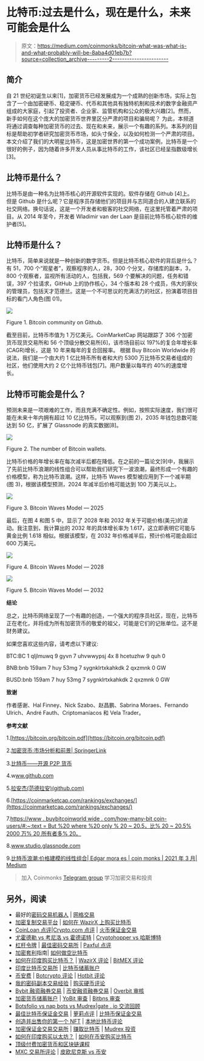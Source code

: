 # 比特币:过去是什么，现在是什么，未来可能会是什么

> 原文：<https://medium.com/coinmonks/bitcoin-what-was-what-is-and-what-probably-will-be-8aba4d01eb7b?source=collection_archive---------2----------------------->

## **简介**

自 21 世纪初诞生以来[1]，加密货币已经发展成为一个成熟的创新市场，实际上包含了一个由加密硬币、稳定硬币、代币和其他具有独特机制和技术的数字金融资产组成的大家庭，引起了投资者、企业家、监管机构和公众的极大兴趣[2]。然而，新手如何在这个庞大的加密货币世界里区分严肃的项目和骗局呢？
为此，本频道将通过调查每种加密货币的过去、现在和未来，展示一个有趣的系列。本系列的目标是帮助初学者研究加密货币市场，如头寸保全，以及如何检测一个严肃的项目。
本文介绍了我们的大明星比特币，这是加密世界的第一个成功案例，比特币是一个很好的例子，因为随着许多开发人员从事比特币的工作，该社区已经呈指数级增长[3]。

## **比特币是什么？**

比特币是由一种名为比特币核心的开源软件实现的。软件存储在 Github [4]上。但是 Github 是什么呢？它是程序员存储他们的项目并与志同道合的人建立联系的社交网络。换句话说，这是一个开发者和极客的社交网络，在这里托管着严肃的项目。从 2014 年至今，开发者 Wladimir van der Laan 是目前比特币核心软件的维护者[5]。

## **比特币是什么？**

比特币，简单来说就是一种创新的数字货币。但是比特币核心软件的背后是什么？有 51，700 个“观星者”，观察程序的人，28，300 个分叉，存储库的副本，3，800 个观察者，监视所有活动的人，包括我，569 个要解决的问题，任务和错误，397 个拉请求，GitHub 上的协作核心，34 个版本和 28 个成员，伟大的家伙的管理员，包括天才范德兰。这是一个不可思议的充满活力的社区，扮演着项目目标的看门人角色(图 01)。

![](img/3e921c4a27e3d04e5dee1f6c672b8c3a.png)

Figure 1\. Bitcoin community on Github.

截至目前，比特币市值为 1 万亿美元。CoinMarketCap 网站跟踪了 306 个加密货币现货交易所和 56 个顶级分散交易所[6]，该市场目前以 197%的复合年增长率(CAGR)增长，这是 10 年来每年的复合回报率。
根据 Buy Bitcoin Worldwide 的说法，我们是一个由大约 1 亿比特币所有者和大约 5300 万比特币交易者组成的社区，他们使用大约 2 亿个比特币钱包[7]。用户数量以每年约 40%的速度增长。

## **比特币可能会是什么？**

预测未来是一项艰难的工作，而且充满不确定性。例如，按照实际速度，我们很可能在未来十年内拥有超过 10 亿比特币。可以观察到(图 2)，2035 年钱包总数可能达到 50 亿，扩展了 Glassnode 的真实数据[8]。

![](img/7cd0ea38e5c4ff279f22e360b267ce30.png)

Figure 2\. The number of Bitcoin wallets.

比特币价格的年增长率在每次减半后都在降低。在之前的一篇论文[9]中，我展示了先前比特币浪潮的线性组合可以帮助我们研究下一波浪潮，最终形成一个有趣的价格模型，称为比特币浪潮。这样，比特币 Waves 模型被应用到下一个减半期(图 3)，根据该模型预测，2024 年减半后价格可能达到 100 万美元以上。

![](img/e6cf9038be91b8c11765fc2b13f83a9e.png)

Figure 3\. Bitcoin Waves Model — 2025

最后，在图 4 和图 5 中，显示了 2028 年和 2032 年关于可能价格(美元)的波动。我注意到，我计算出的 2032 年的具体增长率为 1.617，这立即表明它可能与黄金比例 1.618 相似。根据该模型，在 2032 年价格减半后，预计价格可能会超过 600 万美元。

![](img/92a11aa64436ba17c6ecc7a9515f8146.png)

Figure 4\. Bitcoin Waves Model — 2028

![](img/6fdd36fe41f728707ea66466ffa1a04f.png)

Figure 5\. Bitcoin Waves Model — 2032

**结论**

总之，比特币网络呈现了一个有趣的创造，一个强大的程序员社区，现在，比特币正在老化，并将成为所有加密货币的敬爱的祖父，可能是它们的记账单位。这不是财务建议。

如果您喜欢这些内容，请考虑以下建议:

BTC:BC 1 qljlmuwq 9 gyvn 7 uhvwwypsj 4x 8 hcetuzhw 9 quh 0

BNB:bnb 159am 7 huy 53mg 7 sygnklrtxkahkdk 2 qxzmnk 0 GW

BUSD:bnb 159am 7 huy 53mg 7 sygnklrtxkahkdk 2 qxzmnk 0 GW

**致谢**

作者感谢、Hal Finney、Nick Szabo、赵昌鹏、Sabrina Moraes、Fernando Ulrich、André Fauth、Criptomaníacos 和 Vela Trader。

**参考文献**

1.[https://bitcoin.org/bitcoin.pdf](https://bitcoin.org/bitcoin.pdf)

2.[加密货币:市场分析和前景| SpringerLink](https://link.springer.com/article/10.1007/s40812-019-00138-6)

3.[比特币——开源 P2P 货币](https://bitcoin.org/en/)

4.w[ww.github.com](http://www.github.com)

5.[拉安杰(范德拉安)(github.com)](https://github.com/laanwj)

6.[https://coinmarketcap.com/rankings/exchanges/](https://coinmarketcap.com/rankings/exchanges/)

7.[https://www . buybitcoinworld wide . com/how-many-bit coin-users/#:~:text = But %20 where %20 only % 20 ~ 20.5，比% 20 ~ 20.5% 2000 万% 20 所有者多% 20。](https://www.buybitcoinworldwide.com/how-many-bitcoin-users/#:~:text=But%20there%20are%20only%20~20.5,more%20than%20~20.5%20million%20owners)

8.www.studio.glassnode.com

9.[比特币浪潮:价格建模的线性组合| Edgar mora es | coin monks | 2021 年 3 月| Medium](/coinmonks/bitcoin-waves-a-linear-combination-for-price-modeling-2b89f72e552d)

> 加入 Coinmonks [Telegram group](https://t.me/joinchat/Trz8jaxd6xEsBI4p) 学习加密交易和投资

## 另外，阅读

*   最好的[密码交易机器人](/coinmonks/crypto-trading-bot-c2ffce8acb2a) | [网格交易](https://blog.coincodecap.com/grid-trading)
*   [加密复制交易平台](/coinmonks/top-10-crypto-copy-trading-platforms-for-beginners-d0c37c7d698c) | [如何在 WazirX 上购买比特币](/coinmonks/buy-bitcoin-on-wazirx-2d12b7989af1)
*   [CoinLoan 点评](/coinmonks/coinloan-review-18128b9badc4)|[Crypto.com 点评](/coinmonks/crypto-com-review-f143dca1f74c) | [火币保证金交易](/coinmonks/huobi-margin-trading-b3b06cdc1519)
*   [尤霍德勒 vs 考尼洛 vs 霍德诺特](/coinmonks/youhodler-vs-coinloan-vs-hodlnaut-b1050acde55a) | [Cryptohopper vs 哈斯博特](https://blog.coincodecap.com/cryptohopper-vs-haasbot)
*   [杠杆令牌](/coinmonks/leveraged-token-3f5257808b22) | [最佳密码交易所](/coinmonks/crypto-exchange-dd2f9d6f3769) | [Paxful 点评](/coinmonks/paxful-review-4daf2354ab70)
*   [加密套利](/coinmonks/crypto-arbitrage-guide-how-to-make-money-as-a-beginner-62bfe5c868f6)指南| [如何做空比特币](/coinmonks/how-to-short-bitcoin-568a2d0b4ae5)
*   [如何在印度购买比特币？](/coinmonks/buy-bitcoin-in-india-feb50ddfef94) | [WazirX 评论](/coinmonks/wazirx-review-5c811b074f5b) | [BitMEX 评论](https://blog.coincodecap.com/bitmex-review)
*   [印度比特币交易所](/coinmonks/bitcoin-exchange-in-india-7f1fe79715c9) | [比特币储蓄账户](/coinmonks/bitcoin-savings-account-e65b13f92451)
*   [币安费](/coinmonks/binance-fees-8588ec17965) | [Botcrypto 评论](/coinmonks/botcrypto-review-2021-build-your-own-trading-bot-coincodecap-6b8332d736c7) | [Hotbit 评论](/coinmonks/hotbit-review-cd5bec41dafb)
*   [我的密码副本交易经验](/coinmonks/my-experience-with-crypto-copy-trading-d6feb2ce3ac5) | [购买硬币评论](https://blog.coincodecap.com/buycoins-review)
*   [Bybit 融资融券交易](/coinmonks/bybit-margin-trading-e5071676244e) | [币安融资融券交易](/coinmonks/binance-margin-trading-c9eb5e9d2116) | [Overbit 审核](/coinmonks/overbit-review-9446ed4f2188)
*   [加密货币储蓄账户](/coinmonks/cryptocurrency-savings-accounts-be3bc0feffbf) | [YoBit 审查](/coinmonks/yobit-review-175464162c62) | [Bitbns 审查](/coinmonks/bitbns-review-38256a07e161)
*   [Botsfolio vs nap bots vs Mudrex](/coinmonks/botsfolio-vs-napbots-vs-mudrex-c81344970c02)|[gate . io 交流回顾](/coinmonks/gate-io-exchange-review-61bf87b7078f)
*   [最佳比特币保证金交易](/coinmonks/bitcoin-margin-trading-exchange-bcbfcbf7b8e3) | [萝莉点评](/coinmonks/lolli-review-e6ddc7895ad8) | [比特币保证金交易](https://blog.coincodecap.com/bityard-margin-trading)
*   [创造并出售你的第一个 NFT](https://blog.coincodecap.com/create-nft) | [本地比特币评论](/coinmonks/localbitcoins-review-6cc001c6ed56)
*   [加密保证金交易交易所](/coinmonks/crypto-margin-trading-exchanges-428b1f7ad108) | [赚取比特币](/coinmonks/earn-bitcoin-6e8bd3c592d9) | [Mudrex 投资](https://blog.coincodecap.com/mudrex-invest-review-the-best-way-to-invest-in-crypto)
*   [如何在印度购买以太坊？](https://blog.coincodecap.com/buy-ethereum-in-india) | [如何在币安购买比特币](https://blog.coincodecap.com/buy-bitcoin-binance)
*   [顶级付费加密货币和区块链课程](https://blog.coincodecap.com/blockchain-courses)
*   [MXC 交易所评论](/coinmonks/mxc-exchange-review-3af0ec1cba8c) | [皮欧尼克斯 vs 币安](https://blog.coincodecap.com/pionex-vs-binance)